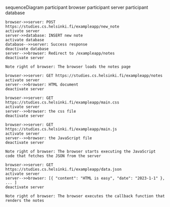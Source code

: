 sequenceDiagram
participant browser
participant server
participant database

    browser->>server: POST https://studies.cs.helsinki.fi/exampleapp/new_note
    activate server
    server->>database: INSERT new note
    activate database
    database-->>server: Success response
    deactivate database
    server-->>browser: Redirect to /exampleapp/notes
    deactivate server

    Note right of browser: The browser loads the notes page

    browser->>server: GET https://studies.cs.helsinki.fi/exampleapp/notes
    activate server
    server-->>browser: HTML document
    deactivate server

    browser->>server: GET https://studies.cs.helsinki.fi/exampleapp/main.css
    activate server
    server-->>browser: the css file
    deactivate server

    browser->>server: GET https://studies.cs.helsinki.fi/exampleapp/main.js
    activate server
    server-->>browser: the JavaScript file
    deactivate server

    Note right of browser: The browser starts executing the JavaScript code that fetches the JSON from the server

    browser->>server: GET https://studies.cs.helsinki.fi/exampleapp/data.json
    activate server
    server-->>browser: [{ "content": "HTML is easy", "date": "2023-1-1" }, ... ]
    deactivate server

    Note right of browser: The browser executes the callback function that renders the notes
